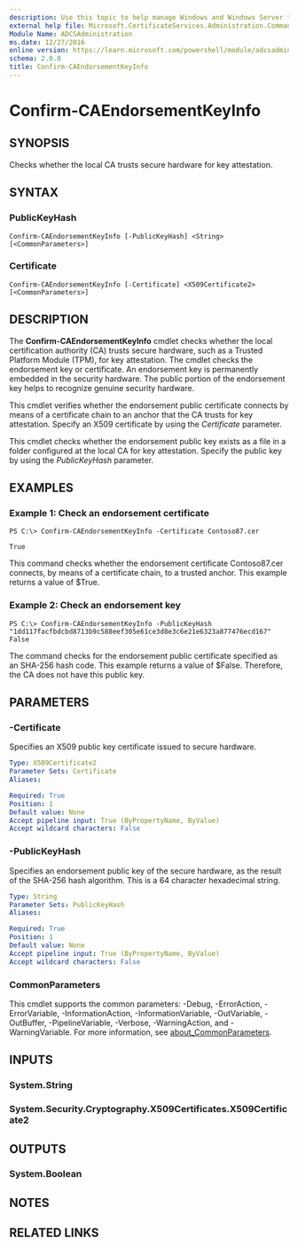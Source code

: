 ```yaml
---
description: Use this topic to help manage Windows and Windows Server technologies with Windows PowerShell.
external help file: Microsoft.CertificateServices.Administration.Commands.dll-Help.xml
Module Name: ADCSAdministration
ms.date: 12/27/2016
online version: https://learn.microsoft.com/powershell/module/adcsadministration/confirm-caendorsementkeyinfo?view=windowsserver2025-ps&wt.mc_id=ps-gethelp
schema: 2.0.0
title: Confirm-CAEndorsementKeyInfo
---
```


# Confirm-CAEndorsementKeyInfo

## SYNOPSIS
Checks whether the local CA trusts secure hardware for key attestation.

## SYNTAX

### PublicKeyHash
```
Confirm-CAEndorsementKeyInfo [-PublicKeyHash] <String> [<CommonParameters>]
```

### Certificate
```
Confirm-CAEndorsementKeyInfo [-Certificate] <X509Certificate2> [<CommonParameters>]
```

## DESCRIPTION
The **Confirm-CAEndorsementKeyInfo** cmdlet checks whether the local certification authority (CA) trusts secure hardware, such as a Trusted Platform Module (TPM), for key attestation.
The cmdlet checks the endorsement key or certificate.
An endorsement key is permanently embedded in the security hardware.
The public portion of the endorsement key helps to recognize genuine security hardware.

This cmdlet verifies whether the endorsement public certificate connects by means of a certificate chain to an anchor that the CA trusts for key attestation.
Specify an X509 certificate by using the *Certificate* parameter.

This cmdlet checks whether the endorsement public key exists as a file in a folder configured at the local CA for key attestation.
Specify the public key by using the *PublicKeyHash* parameter.

## EXAMPLES

### Example 1: Check an endorsement certificate
```
PS C:\> Confirm-CAEndorsementKeyInfo -Certificate Contoso87.cer

True
```

This command checks whether the endorsement certificate Contoso87.cer connects, by means of a certificate chain, to a trusted anchor.
This example returns a value of $True.

### Example 2: Check an endorsement key
```
PS C:\> Confirm-CAEndorsementKeyInfo -PublicKeyHash "1dd117facfbdcbd8713b9c588eef305e61ce3d8e3c6e21e6323a877476ecd167"
False
```

The command checks for the endorsement public certificate specified as an SHA-256 hash code.
This example returns a value of $False.
Therefore, the CA does not have this public key.

## PARAMETERS

### -Certificate
Specifies an X509 public key certificate issued to secure hardware.

```yaml
Type: X509Certificate2
Parameter Sets: Certificate
Aliases:

Required: True
Position: 1
Default value: None
Accept pipeline input: True (ByPropertyName, ByValue)
Accept wildcard characters: False
```

### -PublicKeyHash
Specifies an endorsement public key of the secure hardware, as the result of the SHA-256 hash algorithm.
This is a 64 character hexadecimal string.

```yaml
Type: String
Parameter Sets: PublicKeyHash
Aliases:

Required: True
Position: 1
Default value: None
Accept pipeline input: True (ByPropertyName, ByValue)
Accept wildcard characters: False
```

### CommonParameters
This cmdlet supports the common parameters: -Debug, -ErrorAction, -ErrorVariable, -InformationAction, -InformationVariable, -OutVariable, -OutBuffer, -PipelineVariable, -Verbose, -WarningAction, and -WarningVariable. For more information, see [about_CommonParameters](https://go.microsoft.com/fwlink/?LinkID=113216).

## INPUTS

### System.String

### System.Security.Cryptography.X509Certificates.X509Certificate2

## OUTPUTS

### System.Boolean

## NOTES

## RELATED LINKS

